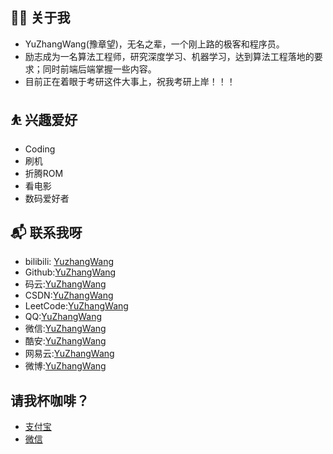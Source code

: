 ## 👨‍💻 关于我
- YuZhangWang(豫章望)，无名之辈，一个刚上路的极客和程序员。  
- 励志成为一名算法工程师，研究深度学习、机器学习，达到算法工程落地的要求；同时前端后端掌握一些内容。 
- 目前正在着眼于考研这件大事上，祝我考研上岸！！！

## ⛹ 兴趣爱好
- Coding 
- 刷机 
- 折腾ROM 
- 看电影 
- 数码爱好者

## 📬 联系我呀
- bilibili: [YuzhangWang](https://space.bilibili.com/19474542)  
- Github:[YuZhangWang](https://github.com/YuZhangWang)  
- 码云:[YuZhangWang](https://gitee.com/YuZhangWang233)  
- CSDN:[YuZhangWang](https://blog.csdn.net/qq_43616274)  
- LeetCode:[YuZhangWang](https://leetcode-cn.com/u/yuzhangwang/)  
- QQ:[YuZhangWang](https://cdn.jsdelivr.net/gh/YuZhangWang/Creative_pictures01@main/2021/03/09/qrcode_1615295622746.jpg)  
- 微信:[YuZhangWang](https://cdn.jsdelivr.net/gh/YuZhangWang/Creative_pictures01@main/2021/03/09/mmqrcode1615295634051.png)  
- 酷安:[YuZhangWang](https://cdn.jsdelivr.net/gh/YuZhangWang/Creative_pictures01@main/2021/03/09/IMG_20210309_211618.png)  
- 网易云:[YuZhangWang](https://cdn.jsdelivr.net/gh/YuZhangWang/Creative_pictures01@main/2021/03/09/Screenshot_20210309-211644__01.jpg)  
- 微博:[YuZhangWang](https://weibo.com/u/5603095987)  

## 请我杯咖啡？  
- [支付宝](https://cdn.jsdelivr.net/gh/YuZhangWang/Creative_pictures01@main/2021/03/09/1615297259162__01.jpg)  
- [微信](https://cdn.jsdelivr.net/gh/YuZhangWang/Creative_pictures01@main/2021/03/09/mm_facetoface_collect_qrcode_1615297272472__01.png)  
